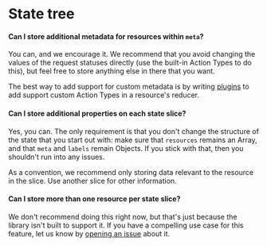 # State tree

#### Can I store additional metadata for resources within `meta`?

You can, and we encourage it. We recommend that you avoid changing the values of
the request statuses directly (use the built-in Action Types to do this), but
feel free to store anything else in there that you want.

The best way to add support for custom metadata is by writing
[plugins]('../advanced/plugins.md') to add support custom Action Types in a
resource's reducer.

#### Can I store additional properties on each state slice?

Yes, you can. The only requirement is that you don't change the structure of the
state that you start out with: make sure that `resources` remains an Array,
and that `meta` and `labels` remain Objects. If you stick with that, then you
shouldn't run into any issues.

As a convention, we recommend only storing data relevant to the resource in the
slice. Use another slice for other information.

#### Can I store more than one resource per state slice?

We don't recommend doing this right now, but that's just because the library
isn't built to support it. If you have a compelling use case for this feature,
let us know by
[opening an issue](https://github.com/jmeas/resourceful-redux/issues/new) about
it.
